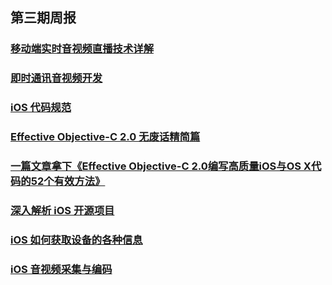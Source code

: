 
## 第三期周报

### [移动端实时音视频直播技术详解](http://www.52im.net/thread-853-1-1.html)
### [即时通讯音视频开发](http://www.52im.net/thread-228-1-1.html)
### [iOS 代码规范](http://geek.csdn.net/news/detail/230203)
### [Effective Objective-C 2.0 无废话精简篇](http://www.jianshu.com/p/238d3906bc6b)
### [一篇文章拿下《Effective Objective-C 2.0编写高质量iOS与OS X代码的52个有效方法》](http://www.jianshu.com/p/862b064e82e0)
### [深入解析 iOS 开源项目](https://github.com/Draveness/Analyze)
### [iOS 如何获取设备的各种信息](http://www.cocoachina.com/ios/20170807/20149.html)
### [iOS 音视频采集与编码](http://www.jianshu.com/p/11bb9f2a9233)